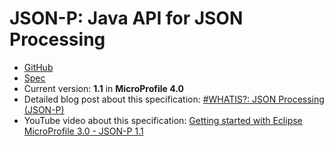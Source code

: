 # JSON-P: Java API for JSON Processing

* [GitHub](https://github.com/eclipse-ee4j/jsonp)
* [Spec](https://javaee.github.io/jsonp/)
* Current version: **1.1** in **MicroProfile 4.0**
* Detailed blog post about this specification: [#WHATIS?: JSON Processing (JSON-P)](https://rieckpil.de/whatis-json-processing-json-p/)
* YouTube video about this specification: [Getting started with Eclipse MicroProfile 3.0 - JSON-P 1.1](https://youtu.be/2H7z_MbWwDQ)
